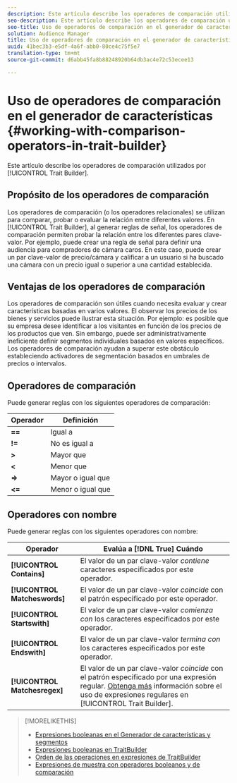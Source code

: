 ```yaml
---
description: Este artículo describe los operadores de comparación utilizados por el Generador de características.
seo-description: Este artículo describe los operadores de comparación utilizados por el Generador de características.
seo-title: Uso de operadores de comparación en el generador de características
solution: Audience Manager
title: Uso de operadores de comparación en el generador de características
uuid: 41bec3b3-e5df-4a6f-abb0-80ce4c75f5e7
translation-type: tm+mt
source-git-commit: d6abb45fa8b88248920b64db3ac4e72c53ecee13

---
```



# Uso de operadores de comparación en el generador de características {#working-with-comparison-operators-in-trait-builder}

Este artículo describe los operadores de comparación utilizados por [!UICONTROL Trait Builder].

## Propósito de los operadores de comparación

<!-- c_tb_comparison_operators.xml -->

Los operadores de comparación (o los operadores relacionales) se utilizan para comparar, probar o evaluar la relación entre diferentes valores. En [!UICONTROL Trait Builder], al generar reglas de señal, los operadores de comparación permiten probar la relación entre los diferentes pares clave-valor. Por ejemplo, puede crear una regla de señal para definir una audiencia para compradores de cámara caros. En este caso, puede crear un par clave-valor de precio/cámara y calificar a un usuario si ha buscado una cámara con un precio igual o superior a una cantidad establecida.

## Ventajas de los operadores de comparación

Los operadores de comparación son útiles cuando necesita evaluar y crear características basadas en varios valores. El observar los precios de los bienes y servicios puede ilustrar esta situación. Por ejemplo: es posible que su empresa desee identificar a los visitantes en función de los precios de los productos que ven. Sin embargo, puede ser administrativamente ineficiente definir segmentos individuales basados en valores específicos. Los operadores de comparación ayudan a superar este obstáculo estableciendo activadores de segmentación basados en umbrales de precios o intervalos.

## Operadores de comparación

Puede generar reglas con los siguientes operadores de comparación:

| Operador | Definición |
|---|---|
| **==** | Igual a |
| **!=** | No es igual a |
| **&gt;** | Mayor que |
| **&lt;** | Menor que |
| **=&gt;** | Mayor o igual que |
| **&lt;=** | Menor o igual que |

## Operadores con nombre

Puede generar reglas con los siguientes operadores con nombre:

| Operador | Evalúa a [!DNL True] Cuándo |
|---|---|
| **[!UICONTROL Contains]** | El valor de un par clave-valor *contiene* caracteres especificados por este operador. |
| **[!UICONTROL Matcheswords]** | El valor de un par clave-valor *coincide* con el patrón especificado por este operador. |
| **[!UICONTROL Startswith]** | El valor de un par clave-valor *comienza con* los caracteres especificados por este operador. |
| **[!UICONTROL Endswith]** | El valor de un par clave-valor *termina con* los caracteres especificados por este operador. |
| **[!UICONTROL Matchesregex]** | El valor de un par clave-valor *coincide* con el patrón especificado por una expresión regular. [Obtenga más](../../features/traits/trait-builder-regex.md) información sobre el uso de expresiones regulares en [!UICONTROL Trait Builder]. |

>[!MORELIKETHIS]
>
>* [Expresiones booleanas en el Generador de características y segmentos](../../reference/boolean-expressions-tsb.md)
>* [Expresiones booleanas en TraitBuilder](../../reference/boolean-expressions-tsb.md)
>* [Orden de las operaciones en expresiones de TraitBuilder](../../features/traits/trait-operator-precedence.md)
>* [Expresiones de muestra con operadores booleanos y de comparación](../../features/traits/trait-expression-samples.md)

